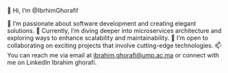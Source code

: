 👋 Hi, I’m @IbrhimGhorafi!

👀 I’m passionate about software development and creating elegant solutions.
🌱 Currently, I’m diving deeper into microservices architecture and exploring ways to enhance scalability and maintainability.
💞️ I’m open to collaborating on exciting projects that involve cutting-edge technologies.
📫 You can reach me via email at ibrahim.ghorafi@ump.ac.ma or connect with me on LinkedIn Ibrahim ghorafi.


